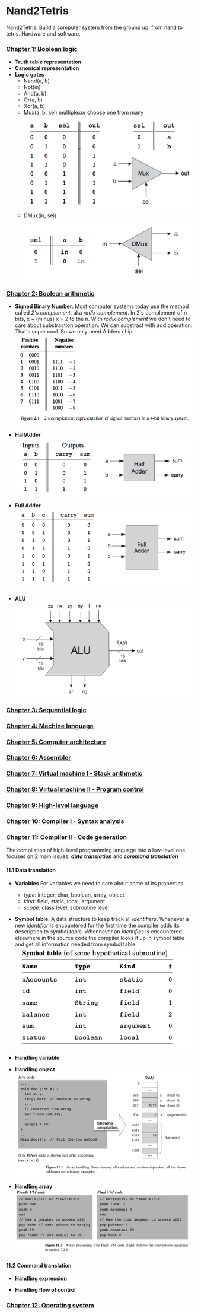 # Nand2Tetris
Nand2Tetris: Build a computer system from the ground up, from nand to tetris. Hardware and software.


### [Chapter 1: Boolean logic](nand2tetris/projects/01)
* **Truth table representation**
* **Canonical representation**
* **Logic gates**
    * Nand(a, b)
    * Not(in)
    * And(a, b)
    * Or(a, b)
    * Xor(a, b)
    * Mux(a, b, sel) multiplexor choose one from many
    ![](images/mux.png)
    * DMux(in, sel)
    <br />![](images/dmux.png)

### [Chapter 2: Boolean arithmetic](nand2tetris/projects/02)
* **Signed Binary Number**: Most computer systems today use the method called *2's complement*, aka *radix complement*. In 2's complement of n bits, x + (minus) x = 2 to the n. With *radix complement* we don't need to care about substraction operation. We can substract with add operation. That's super cool. So we only need Adders chip.
<br />![radix](images/radix.png)

* **HalfAdder**
![](images/half-adder.png)

* **Full Adder**
![](images/full-adder.png)

* **ALU**
![](images/alu.png)

### [Chapter 3: Sequential logic](nand2tetris/projects/03)
### [Chapter 4: Machine language](nand2tetris/projects/04)
### [Chapter 5: Computer architecture](nand2tetris/projects/05)
### [Chapter 6: Assembler](nand2tetris/projects/06)
### [Chapter 7: Virtual machine I - Stack arithmetic](nand2tetris/projects/07) 
### [Chapter 8: Virtual machine II - Program control](nand2tetris/projects/08)
### [Chapter 9: High-level language](nand2tetris/projects/09)
### [Chapter 10: Compiler I - Syntax analysis](nand2tetris/projects/10)

### [Chapter 11: Compiler II - Code generation](nand2tetris/projects/11)
The compilation of high-level programming language into a low-level one focuses on 2 main issues: ***data translation*** and ***command translation***
#### 11.1 Data translation
* **Variables** For variables we need to care about some of its properties
    * *type*: integer, char, boolean, array, object
    * *kind*: field, static, local, argument
    * *scope*: class level, subroutine level
* **Symbol table**: A data structure to keep track all *identifiers*. Whenever a new *identifier* is encountered for the first time the compiler adds its description to *symbol table*. Whennever an *identifies* is encountered elsewhere in the source code the compiler looks it up in symbol table and get all information needed from symbol table.
![Symbol Table](images/symbol-table.png)

* **Handling variable**

* **Handling object**
![](images/handling-object.png)

* **Handling array**
![](images/handling-array.png)

#### 11.2 Command translation
* **Handling expression**

* **Handling flow of control**

### [Chapter 12: Operating system](nand2tetris/projects/12)
